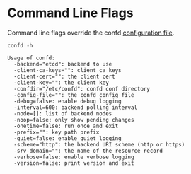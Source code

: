 # Command Line Flags

Command line flags override the confd [configuration file](https://github.com/kelseyhightower/confd/wiki/Configuration-Guide).

```
confd -h
```

```Text
Usage of confd:
  -backend="etcd": backend to use
  -client-ca-keys="": client ca keys
  -client-cert="": the client cert
  -client-key="": the client key
  -confdir="/etc/confd": confd conf directory
  -config-file="": the confd config file
  -debug=false: enable debug logging
  -interval=600: backend polling interval
  -node=[]: list of backend nodes
  -noop=false: only show pending changes
  -onetime=false: run once and exit
  -prefix="": key path prefix
  -quiet=false: enable quiet logging
  -scheme="http": the backend URI scheme (http or https)
  -srv-domain="": the name of the resource record
  -verbose=false: enable verbose logging
  -version=false: print version and exit
```
